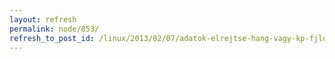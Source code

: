 ```yaml
---
layout: refresh
permalink: node/853/
refresh_to_post_id: /linux/2013/02/07/adatok-elrejtse-hang-vagy-kp-fjlokba
---
```

